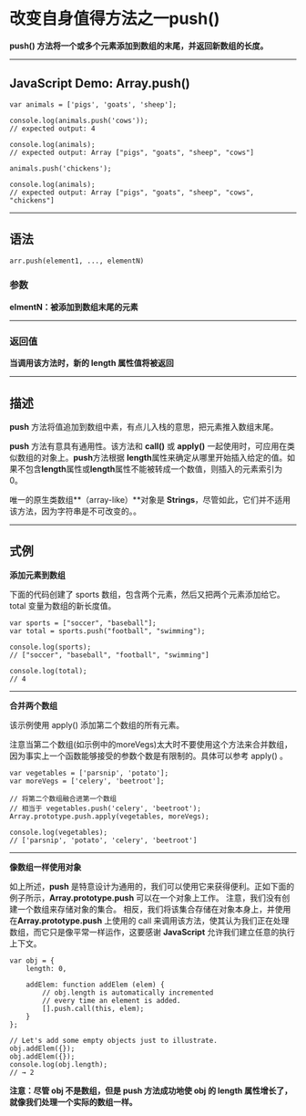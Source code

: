 # 改变自身值得方法之一push()

**push() 方法将一个或多个元素添加到数组的末尾，并返回新数组的长度。**
***
## JavaScript Demo: Array.push()

```
var animals = ['pigs', 'goats', 'sheep'];

console.log(animals.push('cows'));
// expected output: 4

console.log(animals);
// expected output: Array ["pigs", "goats", "sheep", "cows"]

animals.push('chickens');

console.log(animals);
// expected output: Array ["pigs", "goats", "sheep", "cows", "chickens"]
```
***
## 语法

```
arr.push(element1, ..., elementN)
```
### 参数
**elmentN：被添加到数组末尾的元素**
***
### 返回值

**当调用该方法时，新的 length 属性值将被返回**
***
## 描述
**push** 方法将值追加到数组中素，有点儿入栈的意思，把元素推入数组末尾。

**push** 方法有意具有通用性。该方法和 **call()** 或 **apply()** 一起使用时，可应用在类似数组的对象上。**push**方法根据 **length**属性来确定从哪里开始插入给定的值。如果不包含**length**属性或**length**属性不能被转成一个数值，则插入的元素索引为 0。

唯一的原生类数组**（array-like）**对象是 **Strings**，尽管如此，它们并不适用该方法，因为字符串是不可改变的。。
***
## 式例

**添加元素到数组**

下面的代码创建了 sports 数组，包含两个元素，然后又把两个元素添加给它。total 变量为数组的新长度值。

```
var sports = ["soccer", "baseball"];
var total = sports.push("football", "swimming");

console.log(sports); 
// ["soccer", "baseball", "football", "swimming"]

console.log(total);  
// 4
```
***
**合并两个数组**

该示例使用 apply() 添加第二个数组的所有元素。

注意当第二个数组(如示例中的moreVegs)太大时不要使用这个方法来合并数组，因为事实上一个函数能够接受的参数个数是有限制的。具体可以参考 apply() 。
```
var vegetables = ['parsnip', 'potato'];
var moreVegs = ['celery', 'beetroot'];

// 将第二个数组融合进第一个数组
// 相当于 vegetables.push('celery', 'beetroot');
Array.prototype.push.apply(vegetables, moreVegs);

console.log(vegetables); 
// ['parsnip', 'potato', 'celery', 'beetroot']
```
***
**像数组一样使用对象**

如上所述，**push** 是特意设计为通用的，我们可以使用它来获得便利。正如下面的例子所示，**Array.prototype.push** 可以在一个对象上工作。 注意，我们没有创建一个数组来存储对象的集合。 相反，我们将该集合存储在对象本身上，并使用在**Array.prototype.push** 上使用的 call 来调用该方法，使其认为我们正在处理数组，而它只是像平常一样运作，这要感谢 **JavaScript** 允许我们建立任意的执行上下文。

```
var obj = {
    length: 0,

    addElem: function addElem (elem) {
        // obj.length is automatically incremented 
        // every time an element is added.
        [].push.call(this, elem);
    }
};

// Let's add some empty objects just to illustrate.
obj.addElem({});
obj.addElem({});
console.log(obj.length);
// → 2
```
**注意：尽管 obj 不是数组，但是 push 方法成功地使 obj 的 length 属性增长了，就像我们处理一个实际的数组一样。**